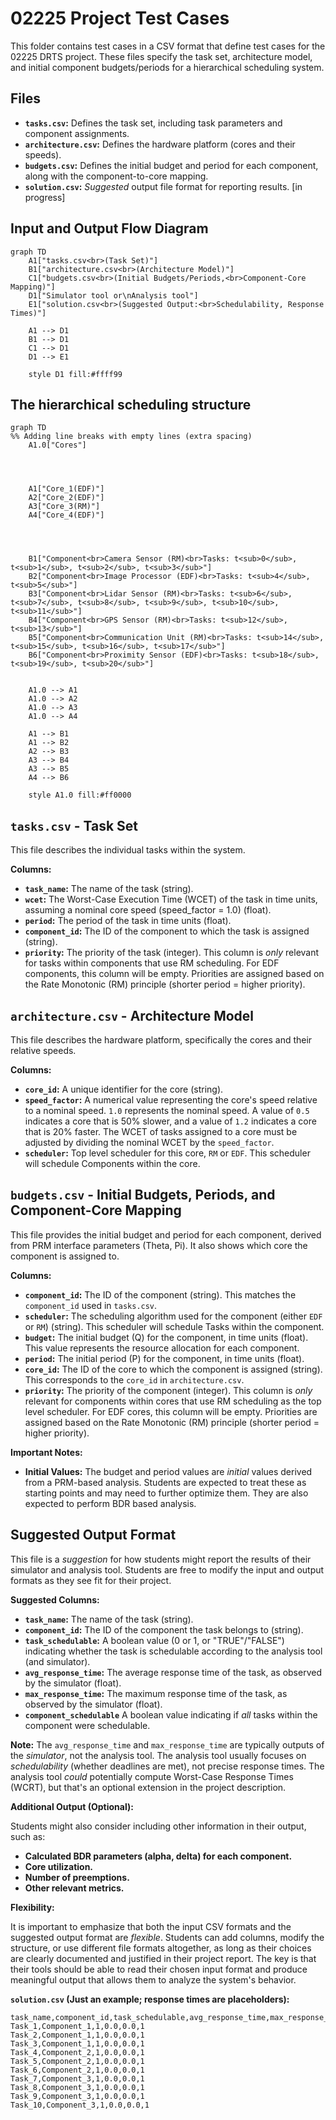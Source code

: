 
# 02225 Project Test Cases

This folder contains test cases in a CSV format that define test cases for the 02225 DRTS project. These files specify the task set, architecture model, and initial component budgets/periods for a hierarchical scheduling system.  

## Files

*   **`tasks.csv`:**  Defines the task set, including task parameters and component assignments.
*   **`architecture.csv`:** Defines the hardware platform (cores and their speeds).
*   **`budgets.csv`:** Defines the initial budget and period for each component, along with the component-to-core mapping.
*   **`solution.csv`:** *Suggested* output file format for reporting results. [in progress]

## Input and Output Flow Diagram

```mermaid
graph TD
    A1["tasks.csv<br>(Task Set)"]
    B1["architecture.csv<br>(Architecture Model)"]
    C1["budgets.csv<br>(Initial Budgets/Periods,<br>Component-Core Mapping)"]
    D1["Simulator tool or\nAnalysis tool"]
    E1["solution.csv<br>(Suggested Output:<br>Schedulability, Response Times)"]

    A1 --> D1
    B1 --> D1
    C1 --> D1
    D1 --> E1

    style D1 fill:#ffff99
```
## The hierarchical scheduling structure

```mermaid
graph TD
%% Adding line breaks with empty lines (extra spacing)
    A1.0["Cores"]




    A1["Core_1(EDF)"]
    A2["Core_2(EDF)"]
    A3["Core_3(RM)"]
    A4["Core_4(EDF)"]




    B1["Component<br>Camera Sensor (RM)<br>Tasks: t<sub>0</sub>, t<sub>1</sub>, t<sub>2</sub>, t<sub>3</sub>"]
    B2["Component<br>Image Processor (EDF)<br>Tasks: t<sub>4</sub>, t<sub>5</sub>"]
    B3["Component<br>Lidar Sensor (RM)<br>Tasks: t<sub>6</sub>, t<sub>7</sub>, t<sub>8</sub>, t<sub>9</sub>, t<sub>10</sub>, t<sub>11</sub>"]
    B4["Component<br>GPS Sensor (RM)<br>Tasks: t<sub>12</sub>, t<sub>13</sub>"]
    B5["Component<br>Communication Unit (RM)<br>Tasks: t<sub>14</sub>, t<sub>15</sub>, t<sub>16</sub>, t<sub>17</sub>"]
    B6["Component<br>Proximity Sensor (EDF)<br>Tasks: t<sub>18</sub>, t<sub>19</sub>, t<sub>20</sub>"]


    A1.0 --> A1
    A1.0 --> A2
    A1.0 --> A3
    A1.0 --> A4

    A1 --> B1
    A1 --> B2
    A2 --> B3
    A3 --> B4
    A3 --> B5
    A4 --> B6

    style A1.0 fill:#ff0000
```

## `tasks.csv` - Task Set

This file describes the individual tasks within the system.

**Columns:**

*   **`task_name`:**  The name of the task (string).
*   **`wcet`:** The Worst-Case Execution Time (WCET) of the task in time units, assuming a nominal core speed (speed\_factor = 1.0) (float).
*   **`period`:** The period of the task in time units (float).
*   **`component_id`:**  The ID of the component to which the task is assigned (string).  
*   **`priority`:**  The priority of the task (integer).  This column is *only* relevant for tasks within components that use RM scheduling.  For EDF components, this column will be empty. Priorities are assigned based on the Rate Monotonic (RM) principle (shorter period = higher priority).

## `architecture.csv` - Architecture Model

This file describes the hardware platform, specifically the cores and their relative speeds.

**Columns:**

*   **`core_id`:**  A unique identifier for the core (string).
*   **`speed_factor`:**  A numerical value representing the core's speed relative to a nominal speed.  `1.0` represents the nominal speed.  A value of `0.5` indicates a core that is 50% slower, and a value of `1.2` indicates a core that is 20% faster.  The WCET of tasks assigned to a core must be adjusted by dividing the nominal WCET by the `speed_factor`.
*   **`scheduler`:** Top level scheduler for this core, `RM` or `EDF`. This scheduler will schedule Components within the core.

## `budgets.csv` - Initial Budgets, Periods, and Component-Core Mapping

This file provides the initial budget and period for each component, derived from PRM interface parameters (Theta, Pi). It also shows which core the component is assigned to.

**Columns:**

*   **`component_id`:** The ID of the component (string).  This matches the `component_id` used in `tasks.csv`.
*   **`scheduler`:** The scheduling algorithm used for the component (either `EDF` or `RM`) (string). This scheduler will schedule Tasks within the component.
*   **`budget`:**  The initial budget (Q) for the component, in time units (float). This value represents the resource allocation for each component.
*   **`period`:** The initial period (P) for the component, in time units (float).
*    **`core_id`:**  The ID of the core to which the component is assigned (string). This corresponds to the `core_id` in `architecture.csv`.
*   **`priority`:** The priority of the component (integer). This column is *only* relevant for components within cores that use RM scheduling as the top level scheduler.  For EDF cores, this column will be empty. Priorities are assigned based on the Rate Monotonic (RM) principle (shorter period = higher priority).

**Important Notes:**

*   **Initial Values:** The budget and period values are *initial* values derived from a PRM-based analysis. Students are expected to treat these as starting points and may need to further optimize them. They are also expected to perform BDR based analysis.

## Suggested Output Format

This file is a *suggestion* for how students might report the results of their simulator and analysis tool.  Students are free to modify the input and output formats as they see fit for their project.

**Suggested Columns:**

*   **`task_name`:** The name of the task (string).
*   **`component_id`:** The ID of the component the task belongs to (string).
*   **`task_schedulable`:**  A boolean value (0 or 1, or "TRUE"/"FALSE") indicating whether the task is schedulable according to the analysis tool (and simulator).
*   **`avg_response_time`:** The average response time of the task, as observed by the simulator (float).
*   **`max_response_time`:** The maximum response time of the task, as observed by the simulator (float).
* **`component_schedulable`** A boolean value indicating if *all* tasks within the component were schedulable.

**Note:**  The `avg_response_time` and `max_response_time` are typically outputs of the *simulator*, not the analysis tool.  The analysis tool usually focuses on *schedulability* (whether deadlines are met), not precise response times.  The analysis tool *could* potentially compute Worst-Case Response Times (WCRT), but that's an optional extension in the project description.

**Additional Output (Optional):**

Students might also consider including other information in their output, such as:

*   **Calculated BDR parameters (alpha, delta) for each component.**
*   **Core utilization.**
*    **Number of preemptions.**
*   **Other relevant metrics.**

**Flexibility:**

It is important to emphasize that both the input CSV formats and the suggested output format are *flexible*.  Students can add columns, modify the structure, or use different file formats altogether, as long as their choices are clearly documented and justified in their project report.  The key is that their tools should be able to read their chosen input format and produce meaningful output that allows them to analyze the system's behavior.


**`solution.csv` (Just an example; response times are placeholders):**

```csv
task_name,component_id,task_schedulable,avg_response_time,max_response_time,component_schedulable
Task_1,Component_1,1,0.0,0.0,1
Task_2,Component_1,1,0.0,0.0,1
Task_3,Component_1,1,0.0,0.0,1
Task_4,Component_2,1,0.0,0.0,1
Task_5,Component_2,1,0.0,0.0,1
Task_6,Component_2,1,0.0,0.0,1
Task_7,Component_3,1,0.0,0.0,1
Task_8,Component_3,1,0.0,0.0,1
Task_9,Component_3,1,0.0,0.0,1
Task_10,Component_3,1,0.0,0.0,1
```
